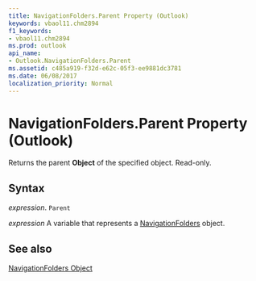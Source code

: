 ```yaml
---
title: NavigationFolders.Parent Property (Outlook)
keywords: vbaol11.chm2894
f1_keywords:
- vbaol11.chm2894
ms.prod: outlook
api_name:
- Outlook.NavigationFolders.Parent
ms.assetid: c485a919-f32d-e62c-05f3-ee9881dc3781
ms.date: 06/08/2017
localization_priority: Normal
---
```



# NavigationFolders.Parent Property (Outlook)

Returns the parent  **Object** of the specified object. Read-only.


## Syntax

_expression_. `Parent`

_expression_ A variable that represents a [NavigationFolders](./Outlook.NavigationFolders.md) object.


## See also


[NavigationFolders Object](Outlook.NavigationFolders.md)

